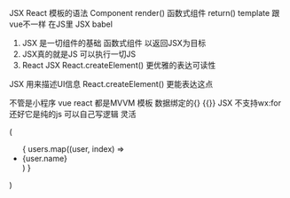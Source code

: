 JSX React 模板的语法
Component render()
函数式组件 return()
template 跟vue不一样 在JS里 JSX babel

1. JSX 是一切组件的基础 函数式组件 以返回JSX为目标
2. JSX真的就是JS 可以执行一切JS
3. React JSX React.createElement() 更优雅的表达可读性

JSX 用来描述UI信息 React.createElement() 更能表达这点

不管是小程序 vue react 都是MVVM
模板 数据绑定的{} {{}}
JSX 不支持wx:for 还好它是纯的js 可以自己写逻辑 灵活

(
  <ul>
    {
      users.map((user, index)
        => <li key="index">{user.name}</li>)
    }
  </ul>
)